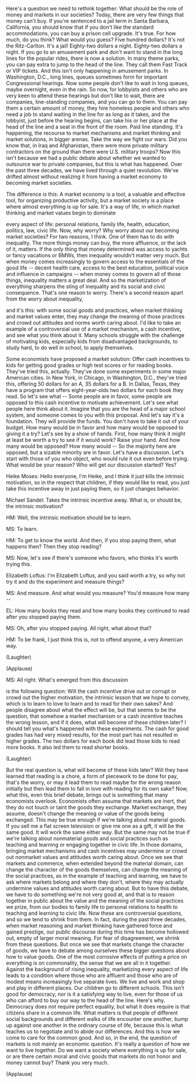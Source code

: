 

Here&#39;s a question we need to rethink together:
What should be the role of money
and markets in our societies?
Today, there are very few things
that money can&#39;t buy.
If you&#39;re sentenced to a jail term
in Santa Barbara, California,
you should know
that if you don&#39;t like the standard accommodations,
you can buy a prison cell upgrade.
It&#39;s true. For how much, do you think?
What would you guess?
Five hundred dollars?
It&#39;s not the Ritz-Carlton. It&#39;s a jail!
Eighty-two dollars a night.
Eighty-two dollars a night.
If you go to an amusement park
and don&#39;t want to stand in the long lines
for the popular rides,
there is now a solution.
In many theme parks, you can pay extra
to jump to the head of the line.
They call them Fast Track or VIP tickets.
And this isn&#39;t only happening in amusement parks.
In Washington, D.C., long lines,
queues sometimes form
for important Congressional hearings.
Now some people don&#39;t like to wait in long queues,
maybe overnight, even in the rain.
So now, for lobbyists and others
who are very keen to attend these hearings
but don&#39;t like to wait, there are companies,
line-standing companies,
and you can go to them.
You can pay them a certain amount of money,
they hire homeless people and others who need a job
to stand waiting in the line for as long as it takes,
and the lobbyist, just before the hearing begins,
can take his or her place at the head of the line
and a seat in the front of the room.
Paid line standing.
It&#39;s happening, the recourse to market mechanisms
and market thinking and market solutions,
in bigger arenas.
Take the way we fight our wars.
Did you know that, in Iraq and Afghanistan,
there were more private military contractors on the ground
than there were U.S. military troops?
Now this isn&#39;t because we had a public debate
about whether we wanted to outsource war
to private companies,
but this is what has happened.
Over the past three decades,
we have lived through a quiet revolution.
We&#39;ve drifted almost without realizing it
from having a market economy
to becoming market societies.

The difference is this: A market economy is a tool,
a valuable and effective tool,
for organizing productive activity,
but a market society is a place where
almost everything is up for sale.
It&#39;s a way of life, in which market thinking
and market values begin to dominate

every aspect of life:
personal relations, family life, health, education,
politics, law, civic life.
Now, why worry? Why worry about our becoming
market societies?
For two reasons, I think.
One of them has to do with inequality.
The more things money can buy,
the more affluence, or the lack of it, matters.
If the only thing that money determined
was access to yachts or fancy vacations or BMWs,
then inequality wouldn&#39;t matter very much.
But when money comes increasingly to govern
access to the essentials of the good life --
decent health care, access to the best education,
political voice and influence in campaigns --
when money comes to govern all of those things,
inequality matters a great deal.
And so the marketization of everything
sharpens the sting of inequality
and its social and civic consequence.
That&#39;s one reason to worry.
There&#39;s a second reason
apart from the worry about inequality,

and it&#39;s this:
with some social goods and practices,
when market thinking and market values enter,
they may change the meaning of those practices
and crowd out attitudes and norms
worth caring about.
I&#39;d like to take an example
of a controversial use of a market mechanism,
a cash incentive, and see what you think about it.
Many schools struggle with the challenge
of motivating kids, especially kids
from disadvantaged backgrounds, to study hard,
to do well in school, to apply themselves.

Some economists have proposed a market solution:
Offer cash incentives to kids for getting good grades
or high test scores
or for reading books.
They&#39;ve tried this, actually.
They&#39;ve done some experiments
in some major American cities.
In New York, in Chicago, in Washington, D.C.,
they&#39;ve tried this, offering 50 dollars for an A,
35 dollars for a B.
In Dallas, Texas, they have a program that offers
eight-year-olds two dollars for each book they read.
So let&#39;s see what -- Some people are in favor,
some people are opposed to this cash incentive
to motivate achievement.
Let&#39;s see what people here think about it.
Imagine that you are the head of a major school system,
and someone comes to you with this proposal.
And let&#39;s say it&#39;s a foundation. They will provide the funds.
You don&#39;t have to take it out of your budget.
How many would be in favor
and how many would be opposed to giving it a try?
Let&#39;s see by a show of hands.
First, how many think it might at least be worth a try
to see if it would work? Raise your hand.
And how many would be opposed? How many would --
So the majority here are opposed,
but a sizable minority are in favor.
Let&#39;s have a discussion.
Let&#39;s start with those of you who object,
who would rule it out even before trying.
What would be your reason?
Who will get our discussion started? Yes?

Heike Moses: Hello everyone, I&#39;m Heike,
and I think it just kills the intrinsic motivation,
so in the respect that children, if they would like to read,
you just take this incentive away
in just paying them, so it just changes behavior.

Michael Sandel: Takes the intrinsic incentive away.
What is, or should be, the intrinsic motivation?

HM: Well, the intrinsic motivation
should be to learn.

MS: To learn.

HM: To get to know the world.
And then, if you stop paying them, what happens then?
Then they stop reading?

MS: Now, let&#39;s see if there&#39;s someone who favors,
who thinks it&#39;s worth trying this.

Elizabeth Loftus: I&#39;m Elizabeth Loftus,
and you said worth a try, so why not try it
and do the experiment and measure things?

MS: And measure. And what would you measure?
You&#39;d measure how many --

EL: How many books they read
and how many books they continued to read
after you stopped paying them.

MS: Oh, after you stopped paying.
All right, what about that?

HM: To be frank, I just think
this is, not to offend anyone, a very American way.

(Laughter)
 
(Applause)


MS: All right. What&#39;s emerged from this discussion

is the following question:
Will the cash incentive drive out or corrupt
or crowd out the higher motivation,
the intrinsic lesson that we hope to convey,
which is to learn to love to learn and to read
for their own sakes?
And people disagree about what the effect will be,
but that seems to be the question,
that somehow a market mechanism
or a cash incentive teaches the wrong lesson,
and if it does, what will become of these children later?
I should tell you what&#39;s happened with these experiments.
The cash for good grades has had very mixed results,
for the most part has not resulted in higher grades.
The two dollars for each book
did lead those kids to read more books.
It also led them to read shorter books.

(Laughter)

But the real question is,
what will become of these kids later?
Will they have learned that reading is a chore,
a form of piecework to be done for pay, that&#39;s the worry,
or may it lead them to read maybe for the wrong reason initially
but then lead them to fall in love with reading for its own sake?
Now, what this, even this brief debate, brings out
is something that many economists overlook.
Economists often assume
that markets are inert,
that they do not touch or taint the goods they exchange.
Market exchange, they assume,
doesn&#39;t change the meaning or value
of the goods being exchanged.
This may be true enough
if we&#39;re talking about material goods.
If you sell me a flat screen television
or give me one as a gift,
it will be the same good.
It will work the same either way.
But the same may not be true
if we&#39;re talking about nonmaterial goods
and social practices such as teaching and learning
or engaging together in civic life.
In those domains, bringing market mechanisms
and cash incentives may undermine
or crowd out nonmarket values and attitudes
worth caring about.
Once we see
that markets and commerce,
when extended beyond the material domain,
can change the character of the goods themselves,
can change the meaning of the social practices,
as in the example of teaching and learning,
we have to ask where markets belong
and where they don&#39;t,
where they may actually undermine
values and attitudes worth caring about.
But to have this debate,
we have to do something we&#39;re not very good at,
and that is to reason together in public
about the value and the meaning
of the social practices we prize,
from our bodies to family life
to personal relations to health
to teaching and learning to civic life.
Now these are controversial questions,
and so we tend to shrink from them.
In fact, during the past three decades,
when market reasoning and market thinking
have gathered force and gained prestige,
our public discourse during this time
has become hollowed out,
empty of larger moral meaning.
For fear of disagreement, we shrink from these questions.
But once we see that markets
change the character of goods,
we have to debate among ourselves
these bigger questions
about how to value goods.
One of the most corrosive effects
of putting a price on everything
is on commonality,
the sense that we are all in it together.
Against the background of rising inequality,
marketizing every aspect of life
leads to a condition where those who are affluent
and those who are of modest means
increasingly live separate lives.
We live and work and shop and play
in different places.
Our children go to different schools.
This isn&#39;t good for democracy,
nor is it a satisfying way to live,
even for those of us who can afford
to buy our way to the head of the line.
Here&#39;s why.
Democracy does not require perfect equality,
but what it does require
is that citizens share in a common life.
What matters is that people
of different social backgrounds
and different walks of life
encounter one another,
bump up against one another
in the ordinary course of life,
because this is what teaches us
to negotiate and to abide our differences.
And this is how we come to care for the common good.
And so, in the end, the question of markets
is not mainly an economic question.
It&#39;s really a question of how we want to live together.
Do we want a society where everything is up for sale,
or are there certain moral and civic goods
that markets do not honor
and money cannot buy?
Thank you very much.

(Applause)

